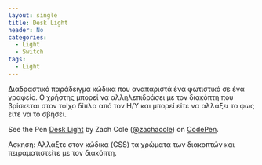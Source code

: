 ```yaml
---
layout: single
title: Desk Light
header: No
categories:
  - Light
  - Switch
tags:
  - Light
---
```


Διαδραστικό παράδειγμα κώδικα που αναπαριστά ένα φωτιστικό σε ένα γραφείο. Ο χρήστης μπορεί να αλληλεπιδράσει με τον διακόπτη που βρίσκεται στον τοίχο δίπλα από τον Η/Υ και μπορεί είτε να αλλάξει το φως είτε να το σβήσει.

<p data-height="350" data-theme-id="17517" data-slug-hash="MYOQzK" data-default-tab="result" data-user="Zach Cole" class='codepen'>See the Pen <a href='https://codepen.io/zachacole/pen/MYOQzK'>Desk Light</a> by Zach Cole (<a href='https://codepen.io/zachacole/'>@zachacole</a>) on <a href='http://codepen.io'>CodePen</a>.</p>
<script async src="//assets.codepen.io/assets/embed/ei.js"></script>

Ασκηση: Αλλάξτε στον κώδικα (CSS) τα χρώματα των διακoπτών και πειραματιστείτε με τον διακόπτη.
